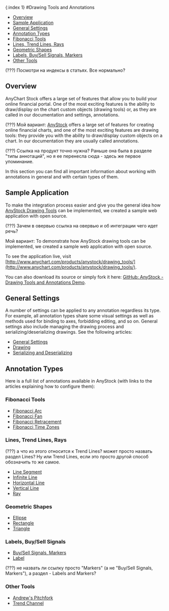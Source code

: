 {:index 1}
#Drawing Tools and Annotations

* [Overview](#overview)
* [Sample Application](#sample_application)
* [General Settings](#general_settings)
* [Annotation Types](#annotation_types)
 * [Fibonacci Tools](#fibonacci_tools)
 * [Lines, Trend Lines, Rays](#lines)
 * [Geometric Shapes](#geometric_shapes)
 * [Labels, Buy/Sell Signals, Markers](#signals)
 * [Other Tools](#other_tools)


(???) Посмотри на индексы в статьях. Все нормально?

## Overview

AnyChart Stock offers a large set of features that allow you to build your online financial portal. One of the most exciting features is the ability to draw/display on the chart custom objects (drawing tools) or, as they are called in our documentation and settings, annotations.

(???) Мой вариант: [AnyStock](../Overview) offers a large set of features for creating online financial charts, and one of the most exciting features are drawing tools: they provide you with the ability to draw/display custom objects on a chart. In our documentation they are usually called annotations.

(???) Ссылка на продукт точно нужна? Раньше она была в разделе "типы аннотаций", но я ее перенесла сюда - здесь же первое упоминание.

In this section you can find all important information about working with annotations in general and with certain types of them.

## Sample Application

To make the integration process easier and give you the general idea how [AnyStock Drawing Tools](Overview) can be implemented, we created a sample web application with open source.

(???) Зачем в овервью ссылка на овервью и об интеграции чего идет речь?

Мой вариант: To demonstrate how AnyStock drawing tools can be implemented, we created a sample web application with open source.

To see the application live, visit [http://www.anychart.com/products/anystock/drawing_tools/](http://www.anychart.com/products/anystock/drawing_tools/).

You can also download its source or simply fork it here: [GitHub: AnyStock - Drawing Tools and Annotations Demo](https://github.com/AnyChart/anystock-drawing-tools-and-annotations-demo).

## General Settings

A number of settings can be applied to any annotation regardless its type. For example, all annotation types share some visual settings as well as methods used for binding to axes, forbidding editing, and so on. General settings also include managing the drawing process and serializing/deserializing drawings. See the following articles:

* [General Settings](General_Settings)
* [Drawing](Drawing)
* [Serializing and Deserializing](Serializing_Deserializing)

## Annotation Types

Here is a full list of annotations available in AnyStock (with links to the articles explaining how to configure them):

### Fibonacci Tools

* [Fibonacci Arc](Fibonacci_Arc)
* [Fibonacci Fan](Fibonacci_Fan)
* [Fibonacci Retracement](Fibonacci_Retracement)
* [Fibonacci Time Zones](Fibonacci_Time_Zones)

<a name="lines"></a>
### Lines, Trend Lines, Rays

(???) а что из этого относится к Trend Lines? может просто назвать раздел Lines? Ну или Trend Lines, если это просто другой способ обозначить то же самое.

* [Line Segment](Line_Segment)
* [Infinite Line](Infinite_Line)
* [Horizontal Line](Horizontal_Line)
* [Vertical Line](Vertical_Line)
* [Ray](Ray)

### Geometric Shapes

* [Ellipse](Ellipse)
* [Rectangle](Rectangle)
* [Triangle](Triangle)

<a name="signals"></a>
### Labels, Buy/Sell Signals

* [Buy/Sell Signals, Markers](Marker)
* [Label](Label)

(???) не назвать ли ссылку просто "Markers" (а не "Buy/Sell Signals, Markers"), а раздел - Labels and Markers?

### Other Tools

* [Andrew's Pitchfork](Andrews_Pitchfork)
* [Trend Channel](Trend_Channel)
